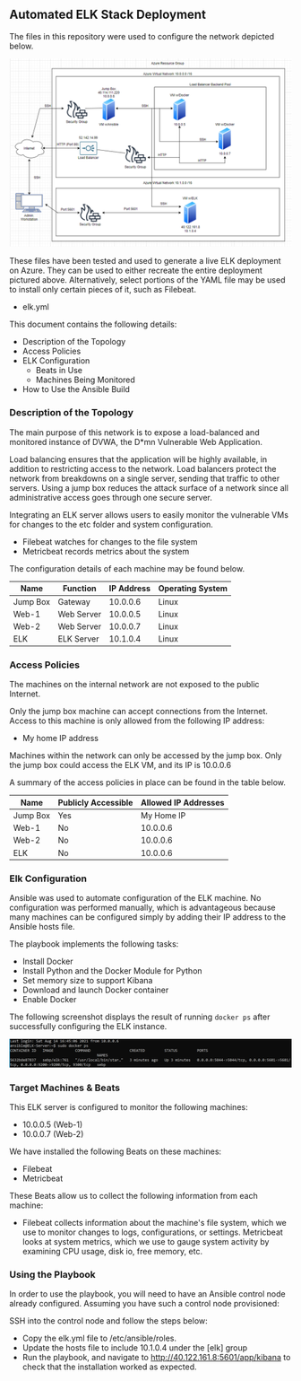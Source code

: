 ## Automated ELK Stack Deployment

The files in this repository were used to configure the network depicted below.

![network diagram](Diagrams/Network_with_ELK.png)

These files have been tested and used to generate a live ELK deployment on Azure. They can be used to either recreate the entire deployment pictured above. Alternatively, select portions of the YAML file may be used to install only certain pieces of it, such as Filebeat.

  - elk.yml

This document contains the following details:
- Description of the Topology
- Access Policies
- ELK Configuration
  - Beats in Use
  - Machines Being Monitored
- How to Use the Ansible Build


### Description of the Topology

The main purpose of this network is to expose a load-balanced and monitored instance of DVWA, the D*mn Vulnerable Web Application.

Load balancing ensures that the application will be highly available, in addition to restricting access to the network.
Load balancers protect the network from breakdowns on a single server, sending that traffic to other servers. Using a jump box reduces the attack surface of a network since all administrative access goes through one secure server.

Integrating an ELK server allows users to easily monitor the vulnerable VMs for changes to the etc folder and system configuration.
- Filebeat watches for changes to the file system
- Metricbeat records metrics about the system

The configuration details of each machine may be found below.

| Name     | Function   | IP Address | Operating System |
|----------|------------|------------|------------------|
| Jump Box | Gateway    | 10.0.0.6   | Linux            |
| Web-1    | Web Server | 10.0.0.5   | Linux            |
| Web-2    | Web Server | 10.0.0.7   | Linux            |
| ELK      | ELK Server | 10.1.0.4   | Linux            |

### Access Policies

The machines on the internal network are not exposed to the public Internet. 

Only the jump box machine can accept connections from the Internet. Access to this machine is only allowed from the following IP address:
- My home IP address

Machines within the network can only be accessed by the jump box. Only the jump box could access the ELK VM, and its IP is 10.0.0.6

A summary of the access policies in place can be found in the table below.

| Name     | Publicly Accessible | Allowed IP Addresses |
|----------|---------------------|----------------------|
| Jump Box | Yes                 | My Home IP           |
| Web-1    | No                  | 10.0.0.6             |
| Web-2    | No                  | 10.0.0.6             |
| ELK      | No                  | 10.0.0.6             |

### Elk Configuration

Ansible was used to automate configuration of the ELK machine. No configuration was performed manually, which is advantageous because many machines can be configured simply by adding their IP address to the Ansible hosts file.

The playbook implements the following tasks:
- Install Docker
- Install Python and the Docker Module for Python
- Set memory size to support Kibana
- Download and launch Docker container
- Enable Docker

The following screenshot displays the result of running `docker ps` after successfully configuring the ELK instance.

![Screenshot of docker ps output](Images/docker_ps_output.png)

### Target Machines & Beats
This ELK server is configured to monitor the following machines:
- 10.0.0.5 (Web-1)
- 10.0.0.7 (Web-2)

We have installed the following Beats on these machines:
- Filebeat
- Metricbeat

These Beats allow us to collect the following information from each machine:
- Filebeat collects information about the machine's file system, which we use to monitor changes to logs, configurations, or settings. Metricbeat looks at system metrics, which we use to gauge system activity by examining CPU usage, disk io, free memory, etc.

### Using the Playbook
In order to use the playbook, you will need to have an Ansible control node already configured. Assuming you have such a control node provisioned: 

SSH into the control node and follow the steps below:
- Copy the elk.yml file to /etc/ansible/roles.
- Update the hosts file to include 10.1.0.4 under the [elk] group
- Run the playbook, and navigate to http://40.122.161.8:5601/app/kibana to check that the installation worked as expected.
